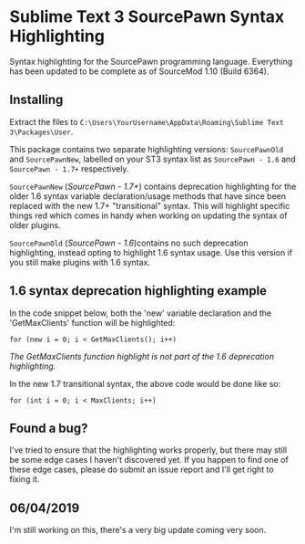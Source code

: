 # Sublime Text 3 SourcePawn Syntax Highlighting

Syntax highlighting for the SourcePawn programming language. Everything has been updated to be complete as of SourceMod 1.10 (Build 6364).

## Installing
Extract the files to `C:\Users\YourUsername\AppData\Roaming\Sublime Text 3\Packages\User`.

This package contains two separate highlighting versions: `SourcePawnOld` and `SourcePawnNew`, labelled on your ST3 syntax list as `SourcePawn - 1.6` and `SourcePawn - 1.7+` respectively.

`SourcePawnNew` (*SourcePawn - 1.7+*) contains deprecation highlighting for the older 1.6 syntax variable declaration/usage methods that have since been replaced with the new 1.7+ "transitional" syntax. This will highlight specific things red which comes in handy when working on updating the syntax of older plugins.

`SourcePawnOld` (*SourcePawn - 1.6*)contains no such deprecation highlighting, instead opting to highlight 1.6 syntax usage. Use this version if you still make plugins with 1.6 syntax.


## 1.6 syntax deprecation highlighting example
In the code snippet below, both the 'new' variable declaration and the 'GetMaxClients' function will be highlighted:

`for (new i = 0; i < GetMaxClients(); i++)`


*The GetMaxClients function highlight is not part of the 1.6 deprecation highlighting.*


In the new 1.7 transitional syntax, the above code would be done like so:

`for (int i = 0; i < MaxClients; i++)`


## Found a bug?
I've tried to ensure that the highlighting works properly, but there may still be some edge cases I haven't discovered yet. If you happen to find one of these edge cases, please do submit an issue report and I'll get right to fixing it.

## 06/04/2019
I'm still working on this, there's a very big update coming very soon.